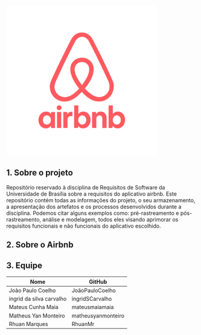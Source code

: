 <img src="../docs/assets/airbnb-logo-2020.svg" width="400">

## 1. Sobre o projeto
Repositório reservado à disciplina de Requisitos de Software da Universidade de Brasília sobre a requisitos do aplicativo airbnb. Este repositório contém todas as informações do projeto, o seu armazenamento, a apresentação dos artefatos e os processos desenvolvidos durante a disciplina. Podemos citar alguns exemplos como: pré-rastreamento e pós-rastreamento, análise e modelagem, todos eles visando aprimorar os requisitos funcionais e não funcionais do aplicativo escolhido.
## 2. Sobre o Airbnb


## 3. Equipe
  

| Nome  | GitHub |
| ------------- | ------------- |
| João Paulo Coelho | JoãoPauloCoelho  |
| ingrid da silva carvalho | ingridSCarvalho |
| Mateus Cunha Maia | mateusmaiamaia  |
| Matheus Yan Monteiro| matheusyanmonteiro |
| Rhuan Marques  | RhuanMr  |
